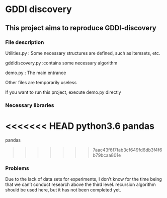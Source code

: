 # GDDl discovery

## This project aims to reproduce GDDl-discovery

### File description

Utilities.py : Some necessary structures are defined, such as itemsets, etc.

gddldiscovery.py :contains some necessary algorithm

demo.py : The main entrance

Other files are temporarily useless

If you want to run this project, execute demo.py directly

### Necessary libraries

<<<<<<< HEAD
python3.6 pandas 
=======
pandas
>>>>>>> 7aac43f6f7fab3cf649fd6db3f4f6b79bcaa801e

### Problems

Due to the lack of data sets for experiments, I don’t know for the time being that we can’t conduct research above the third level. recursion algorithm should be used here, but it has not been completed yet.